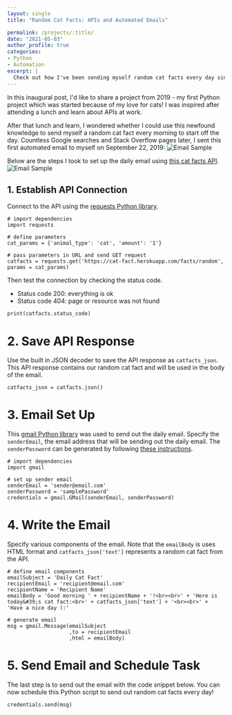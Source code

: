 ```yaml
---
layout: single
title: "Random Cat Facts: APIs and Automated Emails"

permalink: /projects/:title/
date: "2021-05-03"
author_profile: true
categories:
- Python
- Automation
excerpt: |
  Check out how I've been sending myself random cat facts every day since learning about APIs in 2019 🐱
---
```


In this inaugural post, I'd like to share a project from 2019 - my first Python project which was started because of my love for cats! I was inspired after attending a lunch and learn about APIs at work.

After that lunch and learn, I wondered whether I could use this newfound knowledge to send myself a random cat fact every morning to start off the day. Countless Google searches and Stack Overflow pages later, I sent this first automated email to myself on September 22, 2019:
![Email Sample](..\..\assets\images\2021-05-03-cat-facts-api\cat-facts-email.png)

Below are the steps I took to set up the daily email using [this cat facts API](https://github.com/alexwohlbruck/cat-facts).
![Email Sample](..\..\assets\images\2021-05-03-cat-facts-api\cat-facts-website.png)
 
## 1. Establish API Connection
Connect to the API using the [requests Python library](https://pypi.org/project/requests/).
```
# import dependencies
import requests

# define parameters
cat_params = {'animal_type': 'cat', 'amount': '1'}

# pass parameters in URL and send GET request
catfacts = requests.get('https://cat-fact.herokuapp.com/facts/random', params = cat_params)
```

Then test the connection by checking the status code.
* Status code 200: everything is ok
* Status code  404: page or resource was not found

```
print(catfacts.status_code)
```

# 2. Save API Response
Use the built in JSON decoder to save the API response as `catfacts_json`. This API response contains our random cat fact and will be used in the body of the email.
```
catfacts_json = catfacts.json()
```

# 3. Email Set Up
This [gmail Python library](https://pypi.org/project/gmail/) was used to send out the daily email. Specify the `senderEmail`, the email address that will be sending out the daily email. The `senderPassword` can be generated by following [these instructions](https://support.google.com/accounts/answer/185833?p=InvalidSecondFactor&visit_id=637557021710767224-2189905856&rd=1).
```
# import dependencies
import gmail

# set up sender email
senderEmail = 'sender@email.com'
senderPassword = 'samplePassword'
credentials = gmail.GMail(senderEmail, senderPassword)
```

# 4. Write the Email
Specify various components of the email. Note that the `emailBody` is uses HTML format and `catfacts_json['text']` represents a random cat fact from the API.
```
# define email components
emailSubject = 'Daily Cat Fact'
recipientEmail = 'recipient@email.com'
recipientName = 'Recipient Name'
emailBody = 'Good morning ' + recipientName + '!<br><br>' + 'Here is today&#39;s cat fact:<br>' + catfacts_json['text'] + '<br><br>' + 'Have a nice day (:'

# generate email
msg = gmail.Message(emailSubject
                    ,to = recipientEmail
                    ,html = emailBody)
```

# 5. Send Email and Schedule Task
The last step is to send out the email with the code snippet below. You can now schedule this Python script to send out random cat facts every day!
```
credentials.send(msg)
```